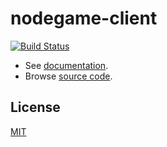 # nodegame-client

[![Build Status](https://travis-ci.org/nodeGame/nodegame-client.png?branch=master)](https://travis-ci.org/nodeGame/nodegame-client)

- See [documentation](https://github.com/nodeGame/nodegame/wiki).
- Browse [source code](http://nodegame.github.io/nodegame-client/docs/index.js.html).

## License

[MIT](LICENSE)
